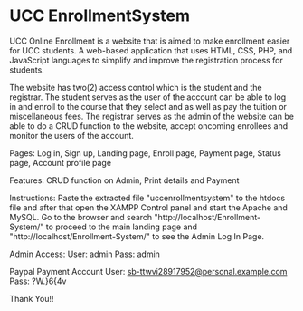 # UCC EnrollmentSystem

UCC Online Enrollment is a website that is aimed to make enrollment easier for UCC students. A web-based application that uses HTML, CSS, PHP, and JavaScript languages to simplify and improve the registration process for students.

The website has two(2) access control which is the student and the registrar. The student serves as the user of the account can be able to log in and enroll to the course that they select and as well as pay the tuition or miscellaneous fees. The registrar serves as the admin of the website can be able to do a CRUD function to the website, accept oncoming enrollees and monitor the users of the account.

Pages: Log in, Sign up, Landing page, Enroll page, Payment page, Status page, Account profile page

Features: CRUD function on Admin, Print details and Payment

Instructions: Paste the extracted file "uccenrollmentsystem" to the htdocs file and after that open the XAMPP Control panel and start the Apache and MySQL. Go to the browser and search "http://localhost/Enrollment-System/" to proceed to the main landing page and "http://localhost/Enrollment-System/" to see the Admin Log In Page.

Admin Access:
User: admin
Pass: admin

Paypal Payment Account
User: sb-ttwvi28917952@personal.example.com
Pass: ?W.}6{4v


Thank You!!
